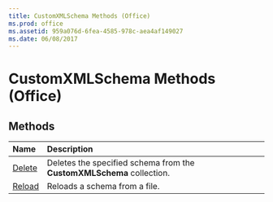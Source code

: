 ```yaml
---
title: CustomXMLSchema Methods (Office)
ms.prod: office
ms.assetid: 959a076d-6fea-4585-978c-aea4af149027
ms.date: 06/08/2017
---
```



# CustomXMLSchema Methods (Office)

## Methods



|**Name**|**Description**|
|:-----|:-----|
|[Delete](customxmlschema-delete-method-office.md)|Deletes the specified schema from the **CustomXMLSchema** collection.|
|[Reload](customxmlschema-reload-method-office.md)|Reloads a schema from a file.|

